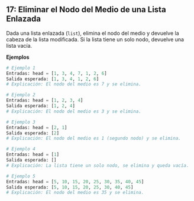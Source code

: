 ## 17: Eliminar el Nodo del Medio de una Lista Enlazada  
Dada una lista enlazada (`list`), elimina el nodo del medio y devuelve la cabeza de la lista modificada. Si la lista tiene un solo nodo, devuelve una lista vacía.

**Ejemplos**

```python
# Ejemplo 1  
Entradas: head = [1, 3, 4, 7, 1, 2, 6]  
Salida esperada: [1, 3, 4, 1, 2, 6]  
# Explicación: El nodo del medio es 7 y se elimina.  

# Ejemplo 2  
Entradas: head = [1, 2, 3, 4]  
Salida esperada: [1, 2, 4]  
# Explicación: El nodo del medio es 3 y se elimina.  

# Ejemplo 3  
Entradas: head = [2, 1]  
Salida esperada: [2]  
# Explicación: El nodo del medio es 1 (segundo nodo) y se elimina.  

# Ejemplo 4  
Entradas: head = [1]  
Salida esperada: []  
# Explicación: La lista tiene un solo nodo, se elimina y queda vacía.  

# Ejemplo 5  
Entradas: head = [5, 10, 15, 20, 25, 30, 35, 40, 45]  
Salida esperada: [5, 10, 15, 20, 25, 30, 40, 45]  
# Explicación: El nodo del medio es 35 y se elimina.
```
